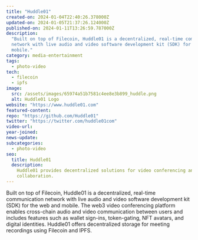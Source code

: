 ```yaml
---
title: "Huddle01"
created-on: 2024-01-04T22:40:26.378000Z
updated-on: 2024-01-05T21:37:26.124000Z
published-on: 2024-01-11T13:26:59.787000Z
description:
  "Built on top of Filecoin, Huddle01 is a decentralized, real-time communication
  network with live audio and video software development kit (SDK) for the web and
  mobile."
category: media-entertainment
tags:
  - photo-video
tech:
  - filecoin
  - ipfs
image:
  src: /assets/images/65974a51b7581c4ee8e3b899_huddle.png
  alt: Huddle01 Logo
website: "https://www.huddle01.com"
featured-content:
repo: "https://github.com/Huddle01"
twitter: "https://twitter.com/huddle01com"
video-url:
year-joined:
news-update:
subcategories:
  - photo-video
seo:
  title: Huddle01
  description:
    Huddle01 provides decentralized solutions for video conferencing and
    collaboration.
---
```


Built on top of Filecoin, Huddle01 is a decentralized, real-time communication network with live audio and video software development kit (SDK) for the web and mobile. The web3 video conferencing platform enables cross-chain audio and video communication between users and includes features such as wallet sign-ins, token-gating, NFT avatars, and digital identities. Huddle01 offers decentralized storage for meeting recordings using Filecoin and IPFS.
